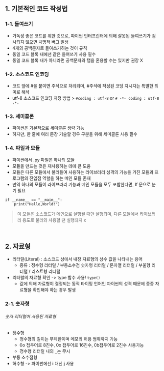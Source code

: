 ## 1. 기본적인 코드 작성법   
### 1-1. 들여쓰기
- 가독성 좋은 코드를 위한 것으로, 파이썬 인터프린터에 의해 잘못된 들여쓰기가 검사되지 않으면 치명적 버그 발생   
- 4개의 공백문자로 들여쓰기하는 것이 규칙   
- 동일 코드 블록 내에선 같은 들여쓰기 사용 필수   
- 동일 코드 블록 내가 아니라면 공백문자와 탭을 혼용할 수는 있지만 권장 X   

### 1-2. 소스코드 인코딩     
- 코드 앞에 #을 붙이면 주석으로 처리되며, #주석에 작성된 코딩 지시자는 특별한 의미로 해석     
- utf-8 소스코드 인코딩 지정 방법 > ```#coding : utf-8``` or ```# -*- coding : utf-8 -*- ```   

### 1-3. 세미콜론    
- 파이썬은 기본적으로 세미콜론 생략 가능   
- 하지만, 한 줄에 여러 문장 기술할 경우 구분을 위해 세미콜론 사용 필수   

### 1-4. 파일과 모듈   
- 파이썬에서 .py 파일은 하나의 모듈   
- 모듈을 만드는 것은 재사용하는 데에 큰 도움   
- 모듈은 다른 모듈에서 불러들여 사용하는 라이브러리 성격의 기능을 가진 모듈과 프로그램의 진입점 역할을 하는 메인 모듈 존재     
- 만약 하나의 모듈이 라이브러리 기능과 메인 모듈을 모두 포함한다면, If 문으로 분기 필요     
``` 
if __name__ == "__main__":
    print("Hello,World!")
```   
> 이 모듈은 소스코드가 메인으로 실행될 때만 실행되며, 다른 모듈에서 라이브러리 용도로 불러와 사용할 땐 실행되지 x      

</br>   

## 2. 자료형      
- 리터럴(Literal) : 소스코드 상에서 내장 자료형의 상수 값을 나타내는 용어   
  - 종류 : 정수형 리터럴 / 부동소수점 숫자형 리터럴 / 문자열 리터럴 / 부울형 리터럴 / 리스트형 리터럴   
- 리터럴의 자료형 확인 -> type 함수 사용! ```type()```       
  - 값에 의해 자료형이 결정되는 동적 타이핑 언어인 파이썬의 성격 때문에 종종 자료형을 확인해야 하는 경우 발생     
   
### 2-1. 숫자형     
###### 숫자 리터럴이 사용된 자료형   
- 정수형     
  - 정수형의 길이는 무제한이며 메모리 허용 범위까지 가능   
  - 0o 접두어로 8진수, 0x 접두어로 16진수, 0b접두어로 2진수 사용가능     
  - 정수형 리터럴 내의 ```_```는 무시     
- 부동 소수점형   
- 허수형 -> 파이썬에선 i 대신 j 사용     
